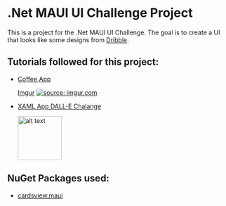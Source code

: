# **.Net MAUI UI Challenge Project**
This is a project for the .Net MAUI UI Challenge. The goal is to create a UI that looks 
like some designs from [Dribble](https://dribbble.com/).

## Tutorials followed for this project: 
- [Coffee App](https://www.youtube.com/watch?v=soz4o0zKars&ab_channel=DevsSchool)
	
	[Imgur](https://i.imgur.com/c9r2pex.png)
	<a href="https://imgur.com/c9r2pex"><img src="https://i.imgur.com/c9r2pex.png" title="source: imgur.com" /></a>

- [XAML App DALL-E Chalange](https://www.youtube.com/watch?v=9GE_clfNgB0&ab_channel=DevsSchool)

	<img src="../CoffeeApp/Screenshots/DallE1.png" alt="alt text" width="100"/>

## NuGet Packages used:
- [cardsview.maui](https://github.com/AndreiMisiukevich/CardView.MAUI)

